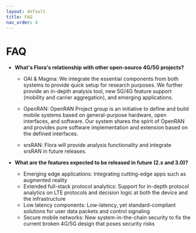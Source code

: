 ```yaml
---
layout: default
title: FAQ
nav_order: 4
---
```


# FAQ

- **What's Flora's relationship with other open-source 4G/5G projects?**
  - OAI & Magma: We integrate the essential components from both systems to provide quick setup for research purposes. We further provide an in-depth analysis tool, new 5G/4G feature support (mobility and carrier aggregation), and emerging applications.

  - OpenRAN: OpenRAN Project group is an initiative to define and build mobile systems based on general-purpose hardware, open interfaces, and software. Our system shares the spirit of OpenRAN and provides pure software implementation and extension based on the defined interfaces.

  - srsRAN: Flora will provide analysis functionality and integrate srsRAN in future releases.

- **What are the features expected to be released in future (2.x and 3.0)?**
  - Emerging edge applications: Integrating cutting-edge apps such as augmented reality
  - Extended full-stack protocol analytics: Support for in-depth protocol analytics on LTE protocols and decision logic at both the device and the infrastructure
  - Low latency components: Low-latency, yet standard-compliant solutions for user data packets and control signaling
  - Secure mobile networks: New system-in-the-chain security to fix the current broken 4G/5G design that poses security risks

